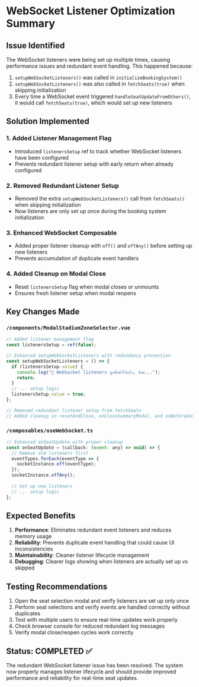 # WebSocket Listener Optimization Summary

## Issue Identified
The WebSocket listeners were being set up multiple times, causing performance issues and redundant event handling. This happened because:

1. `setupWebSocketListeners()` was called in `initializeBookingSystem()` 
2. `setupWebSocketListeners()` was also called in `fetchSeats(true)` when skipping initialization
3. Every time a WebSocket event triggered `handleSeatUpdateFromOthers()`, it would call `fetchSeats(true)`, which would set up new listeners

## Solution Implemented

### 1. Added Listener Management Flag
- Introduced `listenersSetup` ref to track whether WebSocket listeners have been configured
- Prevents redundant listener setup with early return when already configured

### 2. Removed Redundant Listener Setup
- Removed the extra `setupWebSocketListeners()` call from `fetchSeats()` when skipping initialization
- Now listeners are only set up once during the booking system initialization

### 3. Enhanced WebSocket Composable
- Added proper listener cleanup with `off()` and `offAny()` before setting up new listeners
- Prevents accumulation of duplicate event handlers

### 4. Added Cleanup on Modal Close
- Reset `listenersSetup` flag when modal closes or unmounts
- Ensures fresh listener setup when modal reopens

## Key Changes Made

### `/components/ModalStadiumZoneSelector.vue`
```javascript
// Added listener management flag
const listenersSetup = ref(false);

// Enhanced setupWebSocketListeners with redundancy prevention
const setupWebSocketListeners = () => {
  if (listenersSetup.value) {
    console.log("🔗 WebSocket listeners ถูกตั้งค่าไว้แล้ว, ข้าม...");
    return;
  }
  // ... setup logic
  listenersSetup.value = true;
};

// Removed redundant listener setup from fetchSeats
// Added cleanup in resetAndClose, onCloseSummaryModal, and onBeforeUnmount
```

### `/composables/useWebSocket.ts`
```javascript
// Enhanced onSeatUpdate with proper cleanup
const onSeatUpdate = (callback: (event: any) => void) => {
  // Remove old listeners first
  eventTypes.forEach(eventType => {
    socketInstance.off(eventType);
  });
  socketInstance.offAny();
  
  // Set up new listeners
  // ... setup logic
};
```

## Expected Benefits

1. **Performance**: Eliminates redundant event listeners and reduces memory usage
2. **Reliability**: Prevents duplicate event handling that could cause UI inconsistencies
3. **Maintainability**: Cleaner listener lifecycle management
4. **Debugging**: Clearer logs showing when listeners are actually set up vs skipped

## Testing Recommendations

1. Open the seat selection modal and verify listeners are set up only once
2. Perform seat selections and verify events are handled correctly without duplicates
3. Test with multiple users to ensure real-time updates work properly
4. Check browser console for reduced redundant log messages
5. Verify modal close/reopen cycles work correctly

## Status: COMPLETED ✅

The redundant WebSocket listener issue has been resolved. The system now properly manages listener lifecycle and should provide improved performance and reliability for real-time seat updates.
